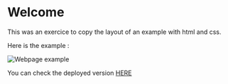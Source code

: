 # Welcome

This was an exercice to copy the layout of an example with html and css.

Here is the example : 

![Webpage example](https://github.com/becodeorg/LIE-Jepsen-5.34/raw/master/01-the-field/04-html-css/02-css/02-grid/images/exercise-2.png "Webpage example")

You can check the deployed version [HERE](#)